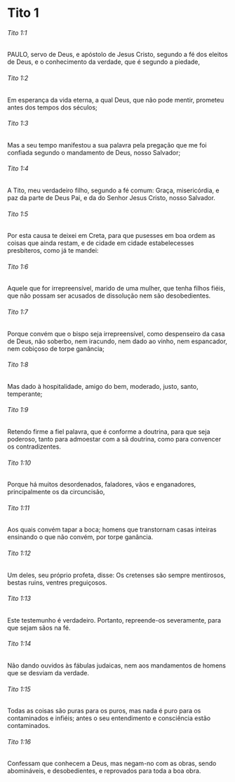 # Tito 1

###### Tito 1:1

PAULO, servo de Deus, e apóstolo de Jesus Cristo, segundo a fé dos eleitos de Deus, e o conhecimento da verdade, que é segundo a piedade,

###### Tito 1:2

Em esperança da vida eterna, a qual Deus, que não pode mentir, prometeu antes dos tempos dos séculos;

###### Tito 1:3

Mas a seu tempo manifestou a sua palavra pela pregação que me foi confiada segundo o mandamento de Deus, nosso Salvador;

###### Tito 1:4

A Tito, meu verdadeiro filho, segundo a fé comum: Graça, misericórdia, e paz da parte de Deus Pai, e da do Senhor Jesus Cristo, nosso Salvador.

###### Tito 1:5

Por esta causa te deixei em Creta, para que pusesses em boa ordem as coisas que ainda restam, e de cidade em cidade estabelecesses presbíteros, como já te mandei:

###### Tito 1:6

Aquele que for irrepreensível, marido de uma mulher, que tenha filhos fiéis, que não possam ser acusados de dissolução nem são desobedientes.

###### Tito 1:7

Porque convém que o bispo seja irrepreensível, como despenseiro da casa de Deus, não soberbo, nem iracundo, nem dado ao vinho, nem espancador, nem cobiçoso de torpe ganância;

###### Tito 1:8

Mas dado à hospitalidade, amigo do bem, moderado, justo, santo, temperante;

###### Tito 1:9

Retendo firme a fiel palavra, que é conforme a doutrina, para que seja poderoso, tanto para admoestar com a sã doutrina, como para convencer os contradizentes.

###### Tito 1:10

Porque há muitos desordenados, faladores, vãos e enganadores, principalmente os da circuncisão,

###### Tito 1:11

Aos quais convém tapar a boca; homens que transtornam casas inteiras ensinando o que não convém, por torpe ganância.

###### Tito 1:12

Um deles, seu próprio profeta, disse: Os cretenses são sempre mentirosos, bestas ruins, ventres preguiçosos.

###### Tito 1:13

Este testemunho é verdadeiro. Portanto, repreende-os severamente, para que sejam sãos na fé.

###### Tito 1:14

Não dando ouvidos às fábulas judaicas, nem aos mandamentos de homens que se desviam da verdade.

###### Tito 1:15

Todas as coisas são puras para os puros, mas nada é puro para os contaminados e infiéis; antes o seu entendimento e consciência estão contaminados.

###### Tito 1:16

Confessam que conhecem a Deus, mas negam-no com as obras, sendo abomináveis, e desobedientes, e reprovados para toda a boa obra.

